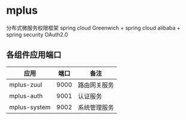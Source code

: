 # mplus 
分布式微服务权限框架
spring cloud Greenwich + spring cloud alibaba + spring security OAuth2.0

## 各组件应用端口
应用 | 端口 | 备注  
--- | --- | ---  
mplus-zuul | 9000 | 路由网关服务   
mplus-auth | 9001 | 认证服务  
mplus-system | 9002 | 系统管理服务  
